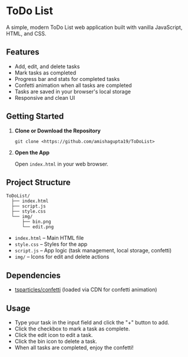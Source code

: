 # ToDo List

A simple, modern ToDo List web application built with vanilla JavaScript, HTML, and CSS.

## Features

- Add, edit, and delete tasks
- Mark tasks as completed
- Progress bar and stats for completed tasks
- Confetti animation when all tasks are completed
- Tasks are saved in your browser's local storage
- Responsive and clean UI

## Getting Started

1. **Clone or Download the Repository**

   ```
   git clone <https://github.com/amishagupta19/ToDoList>
   ```

2. **Open the App**

   Open `index.html` in your web browser.

## Project Structure

```
ToDoList/
  ├── index.html
  ├── script.js
  ├── style.css
  └── img/
      ├── bin.png
      └── edit.png
```

- `index.html` – Main HTML file
- `style.css` – Styles for the app
- `script.js` – App logic (task management, local storage, confetti)
- `img/` – Icons for edit and delete actions

## Dependencies

- [tsparticles/confetti](https://github.com/tsparticles/confetti) (loaded via CDN for confetti animation)

## Usage

- Type your task in the input field and click the "+" button to add.
- Click the checkbox to mark a task as complete.
- Click the edit icon to edit a task.
- Click the bin icon to delete a task.
- When all tasks are completed, enjoy the confetti!

